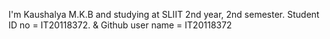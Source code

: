 I'm Kaushalya M.K.B and studying at SLIIT 2nd year, 2nd semester. Student ID no = IT20118372. & Github user name = IT20118372
